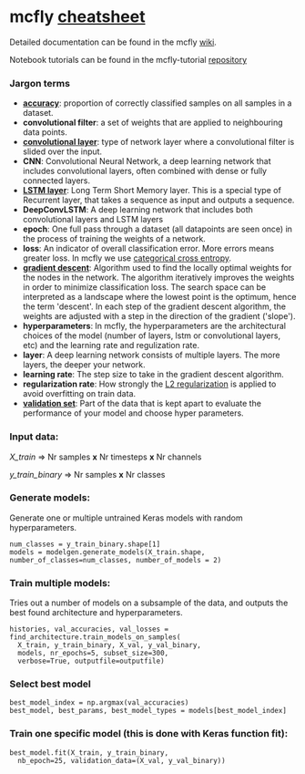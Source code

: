 # mcfly [cheatsheet](https://github.com/NLeSC/mcfly-tutorial/blob/master/cheatsheet.md)

Detailed documentation can be found in the mcfly [wiki](https://github.com/NLeSC/mcfly/wiki/Home---mcfly).

Notebook tutorials can be found in the mcfly-tutorial [repository](https://github.com/NLeSC/mcfly-tutorial)

### Jargon terms
* [**accuracy**](https://en.wikipedia.org/wiki/Evaluation_of_binary_classifiers): proportion of correctly classified samples on all samples in a dataset.
* **convolutional filter**: a set of weights that are applied to neighbouring data points.
* [**convolutional layer**](http://ufldl.stanford.edu/tutorial/supervised/FeatureExtractionUsingConvolution/): type of network layer where a convolutional filter is slided over the input.
* **CNN**: Convolutional Neural Network, a deep learning network that includes convolutional layers, often combined with dense or fully connected layers.
* [**LSTM layer**](http://colah.github.io/posts/2015-08-Understanding-LSTMs/): Long Term Short Memory layer. This is a special type of Recurrent layer, that takes a sequence as input and outputs a sequence.
* **DeepConvLSTM**: A deep learning network that includes both convolutional layers and LSTM layers
* **epoch**: One full pass through a dataset (all datapoints are seen once) in the process of training the weights of a network.
* **loss**: An indicator of overall classification error. More errors means greater loss. In mcfly we use [categorical cross entropy](http://cs231n.github.io/linear-classify/#softmax).
* [**gradient descent**](http://cs231n.github.io/optimization-1/): Algorithm used to find the locally optimal weights for the nodes in the network. The algorithm iteratively improves the weights in order to minimize classification loss. The search space can be interpreted as a landscape where the lowest point is the optimum, hence the term 'descent'. In each step of the gradient descent algorithm, the weights are adjusted with a step in the direction of the gradient ('slope').
* **hyperparameters**: In mcfly, the hyperparameters are the architectural choices of the model (number of layers, lstm or convolutional layers, etc) and the learning rate and regulization rate.
* **layer**: A deep learning network consists of multiple layers. The more layers, the deeper your network.
* **learning rate**: The step size to take in the gradient descent algorithm.
* **regularization rate**: How strongly the [L2 regularization](http://cs231n.github.io/neural-networks-2/#reg) is applied to avoid overfitting on train data.
* **[validation set](https://en.wikipedia.org/wiki/Test_set#Validation_set)**: Part of the data that is kept apart to evaluate the performance of your model and choose hyper parameters.




### Input data:
*X_train* => Nr samples **x** Nr timesteps **x**  Nr channels

*y_train_binary* => Nr samples **x** Nr classes

### Generate models:
Generate one or multiple untrained Keras models with random hyperparameters.

```
num_classes = y_train_binary.shape[1]
models = modelgen.generate_models(X_train.shape, number_of_classes=num_classes, number_of_models = 2)
```

### Train multiple models:
Tries out a number of models on a subsample of the data, and outputs the best found architecture and hyperparameters.
```
histories, val_accuracies, val_losses = find_architecture.train_models_on_samples(
  X_train, y_train_binary, X_val, y_val_binary,
  models, nr_epochs=5, subset_size=300,
  verbose=True, outputfile=outputfile)
```
### Select best model
```
best_model_index = np.argmax(val_accuracies)
best_model, best_params, best_model_types = models[best_model_index]
```

### Train one specific model (this is done with Keras function fit):
```
best_model.fit(X_train, y_train_binary,
  nb_epoch=25, validation_data=(X_val, y_val_binary))
```
